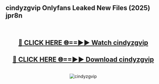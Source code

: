 <h2>cindyzgvip Onlyfans Leaked New Files (2025) jpr8n</h2>
<br>
<div align="center">
<h2><a href="https://mediafiles.top/cindyzgvip&ref=git" rel="nofollow">🔴 CLICK HERE 🌐==►► Watch cindyzgvip</a></h2>
<h2><a href="https://mediafiles.top/cindyzgvip&ref=git" rel="nofollow">🔴 CLICK HERE 🌐==►► Download cindyzgvip</a></h2>
<br>
<a href="https://mediafiles.top/cindyzgvip&ref=git" rel="nofollow" data-target="animated-image.originalLink"><img src="https://i.ibb.co.com/xMMVF88/686577567.gif" alt="cindyzgvip" style="max-width: 100%; display: inline-block;" data-target="animated-image.originalImage"></a>
</div>
<br>
<br>